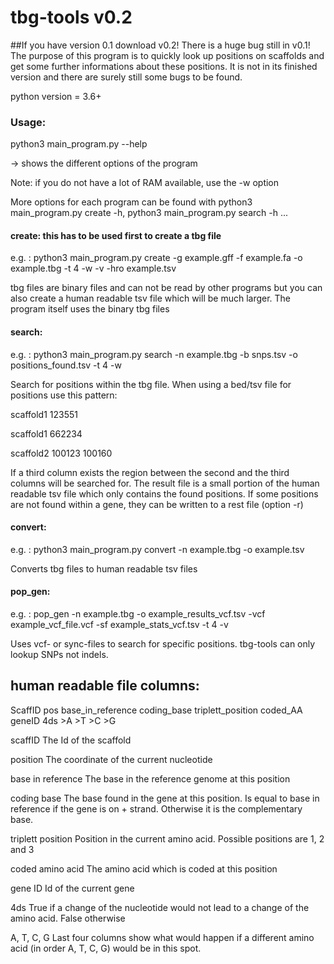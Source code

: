 # tbg-tools v0.2

##If you have version 0.1 download v0.2! There is a huge bug still in v0.1!
The purpose of this program is to quickly look up positions on scaffolds and get some further informations about these positions.
It is not in its finished version and there are surely still some bugs to be found. 

python version = 3.6+
### Usage:

python3 main_program.py --help

-> shows the different options of the program

Note: if you do not have a lot of RAM available, use the -w option

More options for each program can be found with python3 main_program.py create -h, python3 main_program.py search -h ...

#### create: this has to be used first to create a tbg file
e.g. : python3 main_program.py create -g example.gff -f example.fa -o example.tbg -t 4 -w -v -hro example.tsv

tbg files are binary files and can not be read by other programs but you can also
create a human readable tsv file which will be much larger.
The program itself uses the binary tbg files



#### search:

e.g. :  python3 main_program.py search -n example.tbg -b snps.tsv -o positions_found.tsv -t 4 -w

Search for positions within the tbg file. When using a bed/tsv file for positions use this pattern:

scaffold1   123551

scaffold1   662234

scaffold2   100123  100160

If a third column exists the region between the second and the third columns will be searched for.
The result file is a small portion of the human readable tsv file which only contains the found positions.
If some positions are not found within a gene, they can be written to a rest file (option -r)


#### convert:
e.g. : python3 main_program.py convert -n example.tbg -o example.tsv

Converts tbg files to human readable tsv files

#### pop_gen:
e.g. : pop_gen -n example.tbg -o example_results_vcf.tsv -vcf example_vcf_file.vcf -sf example_stats_vcf.tsv -t 4 -v

Uses vcf- or sync-files to search for specific positions. tbg-tools can only lookup SNPs not indels.


## human readable file columns:
ScaffID pos base_in_reference   coding_base triplett_position   coded_AA    geneID  4ds >A  >T  >C  >G 

scaffID
The Id of the scaffold

position
The coordinate of the current nucleotide

base in reference
The base in the reference genome at this position

coding base
The base found in the gene at this position. Is equal to base in reference if the gene is on + strand.
Otherwise it is the complementary base.

triplett position
Position in the current amino acid. Possible positions are 1, 2 and 3

coded amino acid
The amino acid which is coded at this position

gene ID
Id of the current gene

4ds
True if a change of the nucleotide would not lead to a change of the amino acid. False otherwise

A, T, C, G
Last four columns show what would happen if a different amino acid (in order A, T, C, G) would be in this spot.
